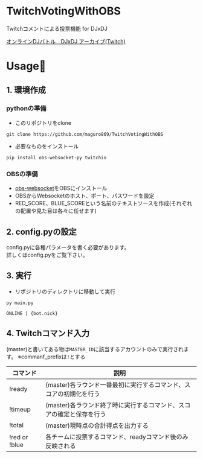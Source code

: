 # TwitchVotingWithOBS
Twitchコメントによる投票機能 for DJxDJ  
  
[オンラインDJバトル　DJxDJ アーカイブ(Twitch)](https://www.twitch.tv/videos/826506802)

# Usage🐰
## 1. 環境作成
### pythonの準備
- このリポジトリをclone
```
git clone https://github.com/maguro869/TwitchVotingWithOBS
```
- 必要なものをインストール
```
pip install obs-websocket-py twitchio
```
### OBSの準備
- [obs-websocket](https://github.com/Palakis/obs-websocket)をOBSにインストール
- OBSからWebsocketのホスト、ポート、パスワードを設定
- RED_SCORE、BLUE_SCOREという名前のテキストソースを作成(それぞれの配置や見た目は各々に任せます)

## 2. config.pyの設定
config.pyに各種パラメータを書く必要があります。  
詳しくはconfig.pyをご覧下さい。

## 3. 実行
- リポジトリのディレクトリに移動して実行
```
py main.py

ONLINE | {bot.nick}
```

## 4. Twitchコマンド入力
(master)と書いてある物は`MASTER_ID`に該当するアカウントのみで実行されます。
※commanf_prefixは`!`とする

|コマンド|説明|
| ---- | ---- |
| !ready | (master)各ラウンド一番最初に実行するコマンド、スコアの初期化を行う |
| !timeup | (master)各ラウンド終了時に実行するコマンド、スコアの確定と保存を行う |
| !total | (master)現時点の合計得点を出力する |
| !red or !blue | 各チームに投票するコマンド、readyコマンド後のみ反映される |

